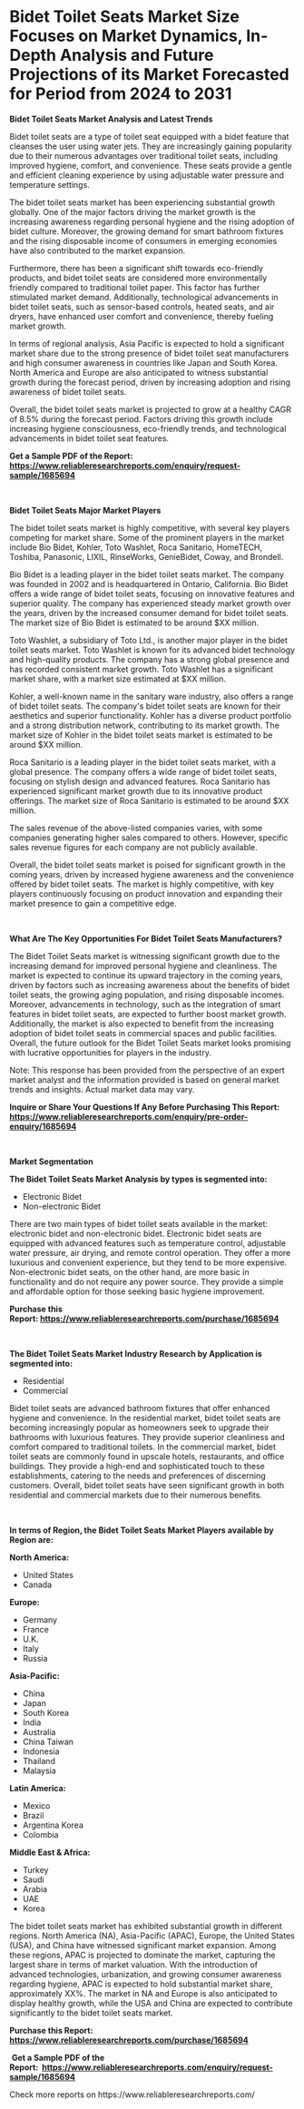 <p><h1>Bidet Toilet Seats Market Size Focuses on Market Dynamics, In-Depth Analysis and Future Projections of its Market Forecasted for Period from 2024 to 2031</h1></p><p><strong>Bidet Toilet Seats Market Analysis and Latest Trends</strong></p>
<p><p>Bidet toilet seats are a type of toilet seat equipped with a bidet feature that cleanses the user using water jets. They are increasingly gaining popularity due to their numerous advantages over traditional toilet seats, including improved hygiene, comfort, and convenience. These seats provide a gentle and efficient cleaning experience by using adjustable water pressure and temperature settings.</p><p>The bidet toilet seats market has been experiencing substantial growth globally. One of the major factors driving the market growth is the increasing awareness regarding personal hygiene and the rising adoption of bidet culture. Moreover, the growing demand for smart bathroom fixtures and the rising disposable income of consumers in emerging economies have also contributed to the market expansion.</p><p>Furthermore, there has been a significant shift towards eco-friendly products, and bidet toilet seats are considered more environmentally friendly compared to traditional toilet paper. This factor has further stimulated market demand. Additionally, technological advancements in bidet toilet seats, such as sensor-based controls, heated seats, and air dryers, have enhanced user comfort and convenience, thereby fueling market growth.</p><p>In terms of regional analysis, Asia Pacific is expected to hold a significant market share due to the strong presence of bidet toilet seat manufacturers and high consumer awareness in countries like Japan and South Korea. North America and Europe are also anticipated to witness substantial growth during the forecast period, driven by increasing adoption and rising awareness of bidet toilet seats.</p><p>Overall, the bidet toilet seats market is projected to grow at a healthy CAGR of 8.5% during the forecast period. Factors driving this growth include increasing hygiene consciousness, eco-friendly trends, and technological advancements in bidet toilet seat features.</p></p>
<p><strong>Get a Sample PDF of the Report:&nbsp; <a href="https://www.reliableresearchreports.com/enquiry/request-sample/1685694">https://www.reliableresearchreports.com/enquiry/request-sample/1685694</a></strong></p>
<p>&nbsp;</p>
<p><strong>Bidet Toilet Seats Major Market Players</strong></p>
<p><p>The bidet toilet seats market is highly competitive, with several key players competing for market share. Some of the prominent players in the market include Bio Bidet, Kohler, Toto Washlet, Roca Sanitario, HomeTECH, Toshiba, Panasonic, LIXIL, RinseWorks, GenieBidet, Coway, and Brondell.</p><p>Bio Bidet is a leading player in the bidet toilet seats market. The company was founded in 2002 and is headquartered in Ontario, California. Bio Bidet offers a wide range of bidet toilet seats, focusing on innovative features and superior quality. The company has experienced steady market growth over the years, driven by the increased consumer demand for bidet toilet seats. The market size of Bio Bidet is estimated to be around $XX million.</p><p>Toto Washlet, a subsidiary of Toto Ltd., is another major player in the bidet toilet seats market. Toto Washlet is known for its advanced bidet technology and high-quality products. The company has a strong global presence and has recorded consistent market growth. Toto Washlet has a significant market share, with a market size estimated at $XX million.</p><p>Kohler, a well-known name in the sanitary ware industry, also offers a range of bidet toilet seats. The company's bidet toilet seats are known for their aesthetics and superior functionality. Kohler has a diverse product portfolio and a strong distribution network, contributing to its market growth. The market size of Kohler in the bidet toilet seats market is estimated to be around $XX million.</p><p>Roca Sanitario is a leading player in the bidet toilet seats market, with a global presence. The company offers a wide range of bidet toilet seats, focusing on stylish design and advanced features. Roca Sanitario has experienced significant market growth due to its innovative product offerings. The market size of Roca Sanitario is estimated to be around $XX million.</p><p>The sales revenue of the above-listed companies varies, with some companies generating higher sales compared to others. However, specific sales revenue figures for each company are not publicly available.</p><p>Overall, the bidet toilet seats market is poised for significant growth in the coming years, driven by increased hygiene awareness and the convenience offered by bidet toilet seats. The market is highly competitive, with key players continuously focusing on product innovation and expanding their market presence to gain a competitive edge.</p></p>
<p>&nbsp;</p>
<p><strong>What Are The Key Opportunities For Bidet Toilet Seats Manufacturers?</strong></p>
<p><p>The Bidet Toilet Seats market is witnessing significant growth due to the increasing demand for improved personal hygiene and cleanliness. The market is expected to continue its upward trajectory in the coming years, driven by factors such as increasing awareness about the benefits of bidet toilet seats, the growing aging population, and rising disposable incomes. Moreover, advancements in technology, such as the integration of smart features in bidet toilet seats, are expected to further boost market growth. Additionally, the market is also expected to benefit from the increasing adoption of bidet toilet seats in commercial spaces and public facilities. Overall, the future outlook for the Bidet Toilet Seats market looks promising with lucrative opportunities for players in the industry.</p><p>Note: This response has been provided from the perspective of an expert market analyst and the information provided is based on general market trends and insights. Actual market data may vary.</p></p>
<p><strong>Inquire or Share Your Questions If Any Before Purchasing This Report: <a href="https://www.reliableresearchreports.com/enquiry/pre-order-enquiry/1685694">https://www.reliableresearchreports.com/enquiry/pre-order-enquiry/1685694</a></strong></p>
<p>&nbsp;</p>
<p><strong>Market Segmentation</strong></p>
<p><strong>The Bidet Toilet Seats Market Analysis by types is segmented into:</strong></p>
<p><ul><li>Electronic Bidet</li><li>Non-electronic Bidet</li></ul></p>
<p><p>There are two main types of bidet toilet seats available in the market: electronic bidet and non-electronic bidet. Electronic bidet seats are equipped with advanced features such as temperature control, adjustable water pressure, air drying, and remote control operation. They offer a more luxurious and convenient experience, but they tend to be more expensive. Non-electronic bidet seats, on the other hand, are more basic in functionality and do not require any power source. They provide a simple and affordable option for those seeking basic hygiene improvement.</p></p>
<p><strong>Purchase this Report:&nbsp;<a href="https://www.reliableresearchreports.com/purchase/1685694">https://www.reliableresearchreports.com/purchase/1685694</a></strong></p>
<p>&nbsp;</p>
<p><strong>The Bidet Toilet Seats Market Industry Research by Application is segmented into:</strong></p>
<p><ul><li>Residential</li><li>Commercial</li></ul></p>
<p><p>Bidet toilet seats are advanced bathroom fixtures that offer enhanced hygiene and convenience. In the residential market, bidet toilet seats are becoming increasingly popular as homeowners seek to upgrade their bathrooms with luxurious features. They provide superior cleanliness and comfort compared to traditional toilets. In the commercial market, bidet toilet seats are commonly found in upscale hotels, restaurants, and office buildings. They provide a high-end and sophisticated touch to these establishments, catering to the needs and preferences of discerning customers. Overall, bidet toilet seats have seen significant growth in both residential and commercial markets due to their numerous benefits.</p></p>
<p>&nbsp;</p>
<p><strong>In terms of Region, the Bidet Toilet Seats Market Players available by Region are:</strong></p>
<p>
    <p> <strong> North America: </strong>
        <ul>
            <li>United States</li>
            <li>Canada</li>
        </ul>
        </p> 
    <p> <strong> Europe: </strong>
        <ul>
            <li>Germany</li>
            <li>France</li>
            <li>U.K.</li>
            <li>Italy</li>
            <li>Russia</li>
        </ul>
        </p> 
    <p> <strong> Asia-Pacific: </strong>
        <ul>
            <li>China</li>
            <li>Japan</li>
            <li>South Korea</li>
            <li>India</li>
            <li>Australia</li>
            <li>China Taiwan</li>
            <li>Indonesia</li>
            <li>Thailand</li>
            <li>Malaysia</li>
        </ul>
        </p> 
    <p> <strong> Latin America: </strong>
        <ul>
            <li>Mexico</li>
            <li>Brazil</li>
            <li>Argentina Korea</li>
            <li>Colombia</li>
        </ul>
        </p> 
    <p> <strong> Middle East & Africa: </strong>
        <ul>
            <li>Turkey</li>
            <li>Saudi</li>
            <li>Arabia</li>
            <li>UAE</li>
            <li>Korea</li>
        </ul>
    </p>
    </p>
<p><p>The bidet toilet seats market has exhibited substantial growth in different regions. North America (NA), Asia-Pacific (APAC), Europe, the United States (USA), and China have witnessed significant market expansion. Among these regions, APAC is projected to dominate the market, capturing the largest share in terms of market valuation. With the introduction of advanced technologies, urbanization, and growing consumer awareness regarding hygiene, APAC is expected to hold substantial market share, approximately XX%. The market in NA and Europe is also anticipated to display healthy growth, while the USA and China are expected to contribute significantly to the bidet toilet seats market.</p></p>
<p><strong>Purchase this Report: <a href="https://www.reliableresearchreports.com/purchase/1685694">https://www.reliableresearchreports.com/purchase/1685694</a></strong></p>
<p>&nbsp;<strong>Get a Sample PDF of the Report:&nbsp;&nbsp;<a href="https://www.reliableresearchreports.com/enquiry/request-sample/1685694">https://www.reliableresearchreports.com/enquiry/request-sample/1685694</a></strong></p>
<p><strong></strong></p>
<p>Check more reports on https://www.reliableresearchreports.com/</p>